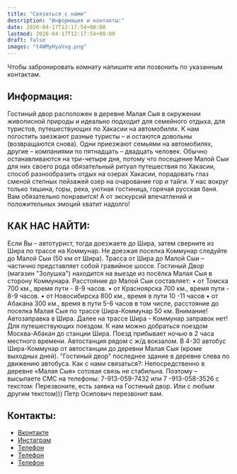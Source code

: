 ```yaml
---
title: "Связаться с нами"
description: "Информация и контакты:"
date: 2020-04-17T12:17:54+00:00
lastmod: 2020-04-17T12:17:54+00:00
draft: false
images: "t4WMyHyaVxg.png"
---
```


Чтобы забронировать комнату напишите или позвонить по указанным контактам.  

## Информация:

Гостиный двор расположен в деревне Малая Сыя в окружении живописной природы и идеально подходит для семейного отдыха, для туристов, путешествующих по Хакасии на автомобилях.
К нам погостить заезжают разные туристы – и остаются довольны (возвращаются снова). Одни приезжают семьями на автомобилях, другие – компаниями по пятнадцать – двадцать человек. Обычно останавливаются на три-четыре дня, потому что посещение Малой Сыи для них своего рода обязательный ритуал путешествия по Хакасии, способ разнообразить отдых на озерах Хакасии, порадовать глаз сменой степных пейзажей озер на очарование гор и тайги. У нас вокруг только тишина, горы, река, уютная гостиница, горячая русская баня.
Вам обязательно понравится! А от экскурсий впечатлений и положительных эмоций хватит надолго!

## КАК НАС НАЙТИ:
Если Вы – автотурист, тогда доезжаете до Шира, затем сверните из Шира по трассе на Коммунар. Не доезжая поселка Коммунар следуйте до Малой Сыи (50 км от Шира). Трасса от Шира до Малой Сыи – частично представляет собой гравийное шоссе. Гостиный Двор (магазин "Золушка") находится на выезде из посёлка Малая Сыя в сторону Коммунара.
Расстояние до Малой Сыи составляет:
• от Томска 700 км., время пути - 8-9 часов.
• от Красноярска 700 км., время пути - 8-9 часов.
• от Новосибирска 800 км., время в пути 10 -11 часов
• от Абакана 300 км., время в пути 5-6 часов
в том числе, расстояние до поселка Малая Сыя по трассе Шира-Коммунар 50 км.
Внимание!
Автозаправка в Шира.
Далее на трассе Шира - Коммунар заправок нет!
Для путешествующих поездом.
К нам можно добраться поездом Москва-Абакан до станции Шира. Поезд прибывает ночью в 2 часа местного времени. Автостанция рядом с ж/д вокзалом. В 4-30 автобус Шира-Коммунар от автостанции до деревни Малая Сыя (кроме выходных дней). "Гостиный двор" последнее здание в деревне слева по движению автобуса.
Как с нами связаться?:
Непосредственно в деревне «Малая Сыя» сотовая связь не стабильна.
Поэтому – высылаете СМС на телефоны:
7-913-059-7432 или 7 -913-058-3526
с текстом: Перезвоните, есть заявка на Гостиный двор.
Или с любым другим текстом)))
Петр Осипович перезвонит вам.

## Контакты:

- [Вконтакте](https://vk.com/restinkhakassia)
- [Инстаграм](https://instagram.com/malaya_siya)
- [Телефон](tel:+79130597432)
- [Телефон](tel:+79831993288)
- [Телефон](tel:+79130583526)